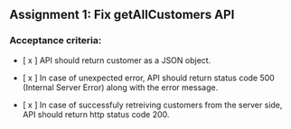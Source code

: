 ## Assignment 1: Fix getAllCustomers API 



### Acceptance criteria:

- [ x ] API should return customer as a JSON object. 

- [ x ] In case of unexpected error, API should return status code 500 (Internal Server Error) along with the error message. 

- [ x ] In case of  successfuly retreiving customers from the server side, API should return http status code 200.